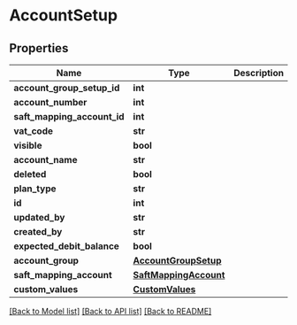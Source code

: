 # AccountSetup

## Properties
Name | Type | Description | Notes
------------ | ------------- | ------------- | -------------
**account_group_setup_id** | **int** |  | [optional] 
**account_number** | **int** |  | [optional] 
**saft_mapping_account_id** | **int** |  | [optional] 
**vat_code** | **str** |  | [optional] 
**visible** | **bool** |  | [optional] 
**account_name** | **str** |  | [optional] 
**deleted** | **bool** |  | [optional] 
**plan_type** | **str** |  | [optional] 
**id** | **int** |  | [optional] 
**updated_by** | **str** |  | [optional] 
**created_by** | **str** |  | [optional] 
**expected_debit_balance** | **bool** |  | [optional] 
**account_group** | [**AccountGroupSetup**](AccountGroupSetup.md) |  | [optional] 
**saft_mapping_account** | [**SaftMappingAccount**](SaftMappingAccount.md) |  | [optional] 
**custom_values** | [**CustomValues**](CustomValues.md) |  | [optional] 

[[Back to Model list]](../README.md#documentation-for-models) [[Back to API list]](../README.md#documentation-for-api-endpoints) [[Back to README]](../README.md)

